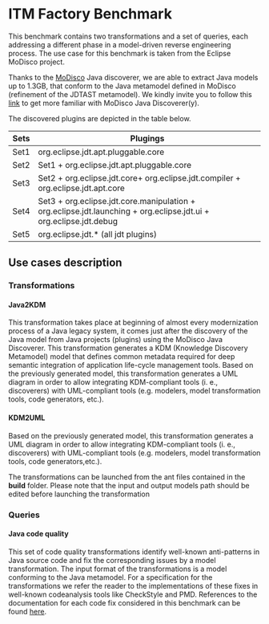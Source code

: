 # ITM Factory Benchmark

This benchmark contains two transformations and a set of queries, each addressing a different phase in a model-driven reverse engineering process. 
The use case for this benchmark is taken from the Eclipse MoDisco project.

Thanks to the [MoDisco](https://eclipse.org/MoDisco/) Java discoverer, we are able to extract Java models up to 1.3GB, that conform to the Java metamodel  defined in MoDisco (refinement of the JDTAST metamodel).
We kindly invite you to follow this [link](http://help.eclipse.org/luna/index.jsp?topic=%2Forg.eclipse.modisco.java.doc%2Fmediawiki%2Fjava_discoverer_benchmark%2Fuser.html&resultof=%22modisco%22%20%22java%22%20) to get more familiar with MoDisco Java Discoverer(y).  

The discovered plugins are depicted in the table below.

Sets | Plugings
-----|---------------------------------------------------------
Set1 | org.eclipse.jdt.apt.pluggable.core
Set2 | Set1 + org.eclipse.jdt.apt.pluggable.core
Set3 | Set2 + org.eclipse.jdt.core+ org.eclipse.jdt.compiler + org.eclipse.jdt.apt.core
Set4 | Set3 + org.eclipse.jdt.core.manipulation + org.eclipse.jdt.launching + org.eclipse.jdt.ui + org.eclipse.jdt.debug
Set5 | org.eclipse.jdt.* (all jdt plugins)

## Use cases description

### Transformations

#### Java2KDM
This transformation takes place at beginning of almost every modernization process of a Java legacy system, it comes just after the discovery of the Java model from Java projects (plugins) using the MoDisco Java Discoverer. 
This transformation generates a KDM (Knowledge Discovery Metamodel) model that defines common metadata required for deep semantic integration of application life-cycle management tools.
Based on the previously generated model, this transformation generates a UML diagram in order to allow integrating KDM-compliant tools (i. e., discoverers) with UML-compliant
tools (e.g. modelers, model transformation tools, code generators,
etc.).
#### KDM2UML
Based on the previously generated model, this transformation generates a UML diagram in order to allow integrating KDM-compliant tools (i. e., discoverers) with UML-compliant
tools (e.g. modelers, model transformation tools, code generators,etc.).

The transformations can be launched from the ant files contained in the **build** folder. 
Please note that the input and output models path should be edited before launching the transformation

### Queries
#### Java code quality

This set of code quality transformations
identify well-known anti-patterns in Java source code and fix the
corresponding issues by a model transformation. The input format
of the transformations is a model conforming to the Java metamodel. For a specification for the transformations we refer the
reader to the implementations of these fixes in well-known codeanalysis tools like CheckStyle and PMD.
References to the documentation for each code fix considered in this benchmark can be found [here](http://checkstyle.sourceforge.net/checks.html).



